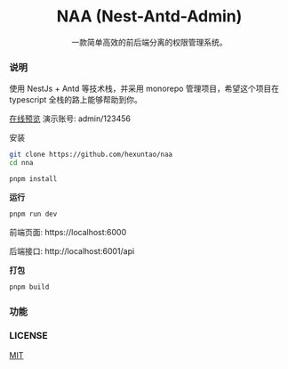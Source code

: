 <h1 align="center">NAA (Nest-Antd-Admin)</h1>

<p align="center">

</p>


<p align="center">一款简单高效的前后端分离的权限管理系统。</p>

### 说明

使用   NestJs + Antd 等技术栈，并采用 monorepo 管理项目，希望这个项目在 typescript 全栈的路上能够帮助到你。

[在线预览](https://nna.hexuntao.com) 演示账号: admin/123456

安装

```bash
git clone https://github.com/hexuntao/naa
cd nna

pnpm install
```

**运行**

```bash
pnpm run dev
```

前端页面: https://localhost:6000

后端接口: http://localhost:6001/api

**打包**

```bash
pnpm build
```

### 功能


### LICENSE

[MIT](./LICENSE)
